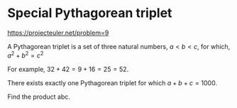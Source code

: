 # Special Pythagorean triplet

https://projecteuler.net/problem=9

A Pythagorean triplet is a set of three natural numbers, $a < b < c$, for which, $a^2 + b^2 = c^2$

For example, $32 + 42 = 9 + 16 = 25 = 52$.

There exists exactly one Pythagorean triplet for which $a + b + c = 1000$.

Find the product abc.
